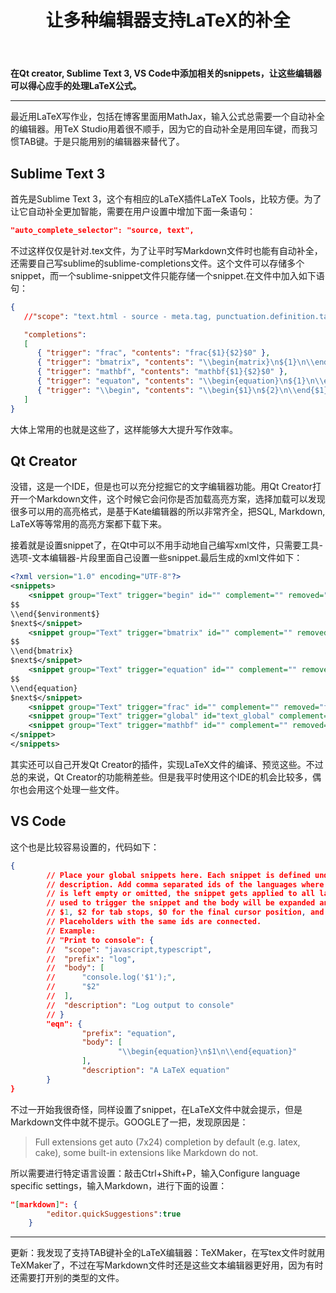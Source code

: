 ﻿---
title: 让多种编辑器支持LaTeX的补全 
categories:
- Programming
tags:
- LaTeX
- 编辑器
updated: 2017-10-30
---
<script type="text/x-mathjax-config">
  		MathJax.Hub.Config({
            tex2jax: {
                inlineMath: [['$','$'], ['\\(','\\)']]
            },
  			TeX: { 
                equationNumbers: {  
                    autoNumber: "AMS"  
                },
     		    extensions: ["AMSmath.js"]
            },
            CommonHTML: { 
                linebreaks: { 
                    automatic: true 
                } 
            },
            "HTML-CSS": { 
                linebreaks: { 
                    automatic: true 
                } 
            },
            SVG: { 
                linebreaks: { 
                    automatic: true 
                } 
            }
  		});
		</script>
 <script type="text/javascript" src="https://cdn.mathjax.org/mathjax/latest/MathJax.js?config=TeX-AMS-MML_HTMLorMML"></script>
**在Qt creator, Sublime Text 3, VS Code中添加相关的snippets，让这些编辑器可以得心应手的处理LaTeX公式。**

---

最近用LaTeX写作业，包括在博客里面用MathJax，输入公式总需要一个自动补全的编辑器。用TeX Studio用着很不顺手，因为它的自动补全是用回车键，而我习惯TAB键。于是只能用别的编辑器来替代了。
## Sublime Text 3
首先是Sublime Text 3，这个有相应的LaTeX插件LaTeX Tools，比较方便。为了让它自动补全更加智能，需要在用户设置中增加下面一条语句：
``` json
"auto_complete_selector": "source, text",
```
不过这样仅仅是针对.tex文件，为了让平时写Markdown文件时也能有自动补全，还需要自己写sublime的sublime-completions文件。这个文件可以存储多个snippet，而一个sublime-snippet文件只能存储一个snippet.在文件中加入如下语句：
``` json
{
   //"scope": "text.html - source - meta.tag, punctuation.definition.tag.begin",

   "completions":
   [
      { "trigger": "frac", "contents": "frac{$1}{$2}$0" },
      { "trigger": "bmatrix", "contents": "\\begin{matrix}\n${1}\n\\end{matrix}\n$0" },
      { "trigger": "mathbf", "contents": "mathbf{$1}{$2}$0" },
      { "trigger": "equaton", "contents": "\\begin{equation}\n${1}\n\\end{equation}\n$0"},
      { "trigger": "\\begin", "contents": "\\begin{$1}\n${2}\n\\end{$1}\n$0"}
   ]
}
```
大体上常用的也就是这些了，这样能够大大提升写作效率。

## Qt Creator
没错，这是一个IDE，但是也可以充分挖掘它的文字编辑器功能。用Qt Creator打开一个Markdown文件，这个时候它会问你是否加载高亮方案，选择加载可以发现很多可以用的高亮格式，是基于Kate编辑器的所以非常齐全，把SQL, Markdown, LaTeX等等常用的高亮方案都下载下来。

接着就是设置snippet了，在Qt中可以不用手动地自己编写xml文件，只需要工具-选项-文本编辑器-片段里面自己设置一些snippet.最后生成的xml文件如下：
``` xml
<?xml version="1.0" encoding="UTF-8"?>
<snippets>
    <snippet group="Text" trigger="begin" id="" complement="" removed="false" modified="false">begin{$environment$}
$$
\\end{$environment$}
$next$</snippet>
    <snippet group="Text" trigger="bmatrix" id="" complement="" removed="false" modified="false">\\begin{bmatrix}
$$
\\end{bmatrix}
$next$</snippet>
    <snippet group="Text" trigger="equation" id="" complement="" removed="false" modified="false">\\begin{equation}
$$
\\end{equation}
$next$</snippet>
    <snippet group="Text" trigger="frac" id="" complement="" removed="false" modified="false">frac{$num$}{$den$}$$</snippet>
    <snippet group="Text" trigger="global" id="text_global" complement="example" removed="false" modified="true">// This is available in all editors.</snippet>
    <snippet group="Text" trigger="mathbf" id="" complement="" removed="false" modified="false">mathbf{$$}$next$
</snippet>
</snippets>
```  
  
其实还可以自己开发Qt Creator的插件，实现LaTeX文件的编译、预览这些。不过总的来说，Qt Creator的功能稍差些。但是我平时使用这个IDE的机会比较多，偶尔也会用这个处理一些文件。

## VS Code
这个也是比较容易设置的，代码如下：
``` json
{
        // Place your global snippets here. Each snippet is defined under a snippet name and has a scope, prefix, body and
        // description. Add comma separated ids of the languages where the snippet is applicable in the scope field. If scope
        // is left empty or omitted, the snippet gets applied to all languages. The prefix is what is
        // used to trigger the snippet and the body will be expanded and inserted. Possible variables are:
        // $1, $2 for tab stops, $0 for the final cursor position, and ${1:label}, ${2:another} for placeholders.
        // Placeholders with the same ids are connected.
        // Example:
        // "Print to console": {
        // 	"scope": "javascript,typescript",
        // 	"prefix": "log",
        // 	"body": [
        // 		"console.log('$1');",
        // 		"$2"
        // 	],
        // 	"description": "Log output to console"
        // }
        "eqn": {
                "prefix": "equation",
                "body": [
                        "\\begin{equation}\n$1\n\\end{equation}"
                ],
                "description": "A LaTeX equation"
        }
}
```
不过一开始我很奇怪，同样设置了snippet，在LaTeX文件中就会提示，但是Markdown文件中就不提示。GOOGLE了一把，发现原因是：
>Full extensions get auto (7x24) completion by default (e.g. latex, cake), some built-in extensions like Markdown do not.  

所以需要进行特定语言设置：敲击Ctrl+Shift+P，输入Configure language specific settings，输入Markdown，进行下面的设置：
``` json
"[markdown]": {
        "editor.quickSuggestions":true
    }

```

---

更新：我发现了支持TAB键补全的LaTeX编辑器：TeXMaker，在写tex文件时就用TeXMaker了，不过在写Markdown文件时还是这些文本编辑器更好用，因为有时还需要打开别的类型的文件。



